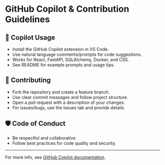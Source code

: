 # GitHub Copilot & Contribution Guidelines

## 🤖 Copilot Usage
- Install the GitHub Copilot extension in VS Code.
- Use natural language comments/prompts for code suggestions.
- Works for React, FastAPI, SQLAlchemy, Docker, and CSS.
- See README for example prompts and usage tips.

## 📝 Contributing
- Fork the repository and create a feature branch.
- Use clear commit messages and follow project structure.
- Open a pull request with a description of your changes.
- For issues/bugs, use the Issues tab and provide details.

## 🛡️ Code of Conduct
- Be respectful and collaborative.
- Follow best practices for code quality and security.

---
For more info, see [GitHub Copilot documentation](https://docs.github.com/en/copilot).
